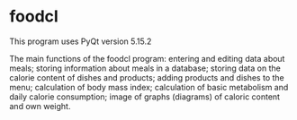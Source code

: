 # foodcl

This program uses PyQt version 5.15.2

The main functions of the foodcl program: entering and editing data about meals; storing information about meals in a database; storing data on the calorie content of dishes and products; adding products and dishes to the menu; calculation of body mass index; calculation of basic metabolism and daily calorie consumption; image of graphs (diagrams) of caloric content and own weight.
